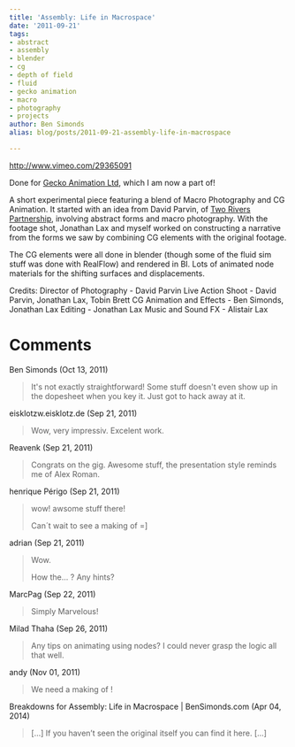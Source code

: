 ```yaml
---
title: 'Assembly: Life in Macrospace'
date: '2011-09-21'
tags:
- abstract
- assembly
- blender
- cg
- depth of field
- fluid
- gecko animation
- macro
- photography
- projects
author: Ben Simonds
alias: blog/posts/2011-09-21-assembly-life-in-macrospace

---
```


http://www.vimeo.com/29365091

Done for [Gecko Animation Ltd](http://www.geckoanimation.com/), which I am now a part of!

A short experimental piece featuring a blend of Macro Photography and CG Animation. It started with an idea from David Parvin, of [Two Rivers Partnership](http://www.tworivers.co.uk/), involving abstract forms and macro photography. With the footage shot, Jonathan Lax and myself worked on constructing a narrative from the forms we saw by combining CG elements with the original footage.

The CG elements were all done in blender (though some of the fluid sim stuff was done with RealFlow) and rendered in BI. Lots of animated node materials for the shifting surfaces and displacements.

Credits: Director of Photography - David Parvin Live Action Shoot - David Parvin, Jonathan Lax, Tobin Brett CG Animation and Effects - Ben Simonds, Jonathan Lax Editing - Jonathan Lax Music and Sound FX - Alistair Lax


# Comments


Ben Simonds (Oct 13, 2011)
> It's not exactly straightforward! Some stuff doesn't even show up in the dopesheet when you key it. Just got to hack away at it.

eisklotzw.eisklotz.de (Sep 21, 2011)
> Wow, very impressiv. Excelent work.

Reavenk (Sep 21, 2011)
> Congrats on the gig. Awesome stuff, the presentation style reminds me of Alex Roman.

henrique Périgo (Sep 21, 2011)
> wow! awsome stuff there!
> 
> Can´t wait to see a making of =]

adrian (Sep 21, 2011)
> Wow.
> 
> How the... ?
> Any hints?

MarcPag (Sep 22, 2011)
> Simply Marvelous!

Milad Thaha (Sep 26, 2011)
> Any tips on animating using nodes? I could never grasp the logic all that well.

andy (Nov 01, 2011)
> We need a making of !

Breakdowns for Assembly: Life in Macrospace | BenSimonds.com (Apr 04, 2014)
> [&#8230;] If you haven&#8217;t seen the original itself you can find it here. [&#8230;]
